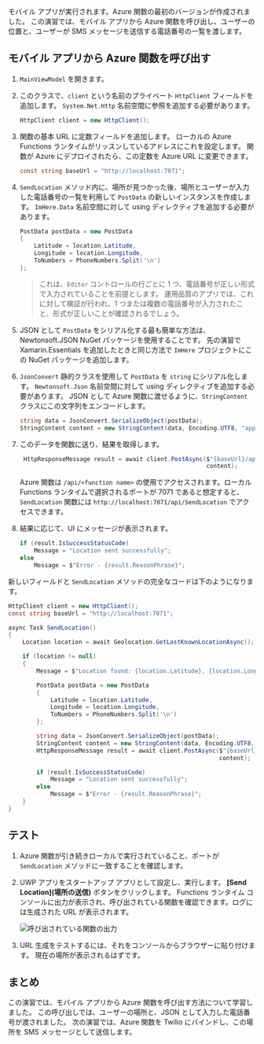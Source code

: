 モバイル アプリが実行されます。Azure 関数の最初のバージョンが作成されました。 この演習では、モバイル アプリから Azure 関数を呼び出し、ユーザーの位置と、ユーザーが SMS メッセージを送信する電話番号の一覧を渡します。

## <a name="calling-the-azure-function-from-the-mobile-app"></a>モバイル アプリから Azure 関数を呼び出す

1. `MainViewModel` を開きます。

2. このクラスで、`client` という名前のプライベート `HttpClient` フィールドを追加します。 `System.Net.Http` 名前空間に参照を追加する必要があります。

    ```cs
    HttpClient client = new HttpClient();
    ```

3. 関数の基本 URL に定数フィールドを追加します。 ローカルの Azure Functions ランタイムがリッスンしているアドレスにこれを設定します。 関数が Azure にデプロイされたら、この定数を Azure URL に変更できます。

    ```cs
    const string baseUrl = "http://localhost:7071";
    ```

4. `SendLocation` メソッド内に、場所が見つかった後、場所とユーザーが入力した電話番号の一覧を利用して `PostData` の新しいインスタンスを作成します。 `ImHere.Data` 名前空間に対して using ディレクティブを追加する必要があります。

    ```cs
    PostData postData = new PostData
    {
        Latitude = location.Latitude,
        Longitude = location.Longitude,
        ToNumbers = PhoneNumbers.Split('\n')
    };
    ```

    > これは、`Editor` コントロールの行ごとに 1 つ、電話番号が正しい形式で入力されていることを前提とします。 運用品質のアプリでは、これに対して検証が行われ、1 つまたは複数の電話番号が入力されたこと、形式が正しいことが確認されるでしょう。

5. JSON として `PostData` をシリアル化する最も簡単な方法は、Newtonsoft.JSON NuGet パッケージを使用することです。 先の演習で Xamarin.Essentials を追加したときと同じ方法で `ImHere` プロジェクトにこの NuGet パッケージを追加します。

6. `JsonConvert` 静的クラスを使用して `PostData` を `string` にシリアル化します。 `Newtonsoft.Json` 名前空間に対して using ディレクティブを追加する必要があります。 JSON として Azure 関数に渡せるように、`StringContent` クラスにこの文字列をエンコードします。

    ```cs
    string data = JsonConvert.SerializeObject(postData);
    StringContent content = new StringContent(data, Encoding.UTF8, "application/json");
    ```

7. このデータを関数に送り、結果を取得します。

   ```cs
    HttpResponseMessage result = await client.PostAsync($"{baseUrl}/api/SendLocation",
                                                        content);
   ```

   Azure 関数は `/api/<function name>` の使用でアクセスされます。ローカル Functions ランタイムで選択されるポートが 7071 であると想定すると、`SendLocation` 関数には `http://localhost:7071/api/SendLocation` でアクセスできます。

8. 結果に応じて、UI にメッセージが表示されます。

    ```cs
    if (result.IsSuccessStatusCode)
        Message = "Location sent successfully";
    else
        Message = $"Error - {result.ReasonPhrase}";
    ```

新しいフィールドと `SendLocation` メソッドの完全なコードは下のようになります。

```cs
HttpClient client = new HttpClient();
const string baseUrl = "http://localhost:7071";

async Task SendLocation()
{
    Location location = await Geolocation.GetLastKnownLocationAsync();

    if (location != null)
    {
        Message = $"Location found: {location.Latitude}, {location.Longitude}.";

        PostData postData = new PostData
        {
            Latitude = location.Latitude,
            Longitude = location.Longitude,
            ToNumbers = PhoneNumbers.Split('\n')
        };

        string data = JsonConvert.SerializeObject(postData);
        StringContent content = new StringContent(data, Encoding.UTF8, "application/json");
        HttpResponseMessage result = await client.PostAsync($"{baseUrl}/api/SendLocation",
                                                            content);

        if (result.IsSuccessStatusCode)
            Message = "Location sent successfully";
        else
            Message = $"Error - {result.ReasonPhrase}";
    }
}
```

## <a name="testing-it-out"></a>テスト

1. Azure 関数が引き続きローカルで実行されていること、ポートが `SendLocation` メソッドに一致することを確認します。

2. UWP アプリをスタートアップ アプリとして設定し、実行します。 **[Send Location]\(場所の送信\)** ボタンをクリックします。 Functions ランタイム コンソールに出力が表示され、呼び出されている関数を確認できます。ログには生成された URL が表示されます。

    ![呼び出されている関数の出力](../media/6-function-called.png)

3. URL 生成をテストするには、それをコンソールからブラウザーに貼り付けます。 現在の場所が表示されるはずです。

## <a name="summary"></a>まとめ

この演習では、モバイル アプリから Azure 関数を呼び出す方法について学習しました。 この呼び出しでは、ユーザーの場所と、JSON として入力した電話番号が渡されました。 次の演習では、Azure 関数を Twilio にバインドし、この場所を SMS メッセージとして送信します。